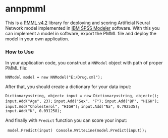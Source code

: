 # annpmml
This is a <a href="http://dmg.org/pmml/pmml-v4-2-1.html">PMML v4.2</a> library for deploying and scoring Artificial Neural Network model implemented in <a href="https://www.ibm.com/products/spss-modeler">IBM SPSS Modeler</a> software.
With this you can implement a model in software, export the PMML file and deploy the model in your own application.
<h3>How to Use</h3>
<p>In your application code, you construct a <code>NNModel</code> object with path of proper PMML file:</p>
<code>NNModel model = new NNModel("E:/Drug.xml");</code>
<p>After that, you should create a dictionary for your data input:</p>
<code>Dictionary<span><</span>string, object<span>></span> input = new Dictionary<span><</span>string, object<span>></span>();</code>
<code>input.Add("Age", 23);</code>
<code>input.Add("Sex", "F");</code>
<code>input.Add("BP", "HIGH");</code>
<code>input.Add("Cholesterol", "HIGH");</code>
<code>input.Add("Na", 0.792535);</code>
<code>input.Add("K", 0.031258);</code>
  <p> And finally with <code>Predict</code> function you can score your input:</p> 
  <code> model.Predict(input) </code>
  <code>Console.WriteLine(model.Predict(input));</code>
